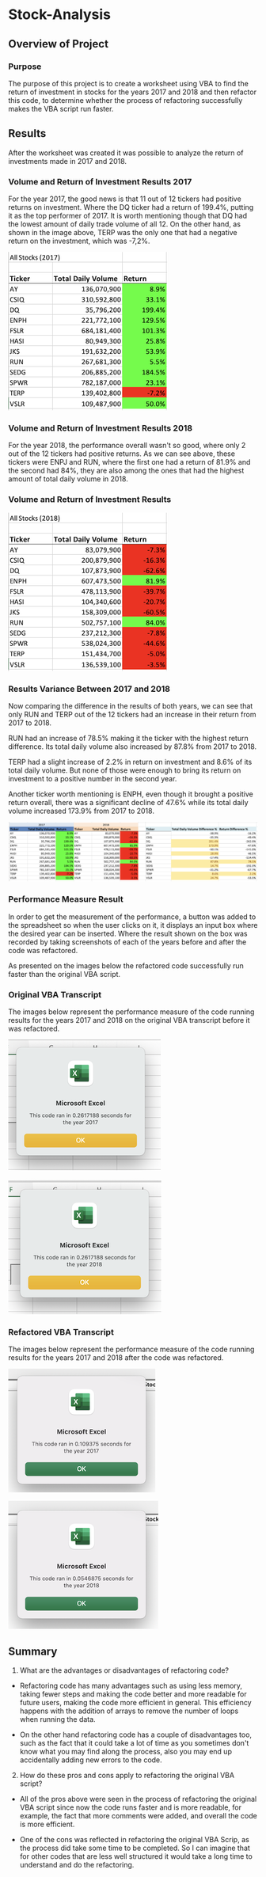 # Stock-Analysis  

## Overview of Project

### Purpose 

The purpose of this project is to create a worksheet using VBA to find the return of investment in stocks for the years 2017 and 2018 and then refactor this code, to determine whether the process of refactoring successfully makes the VBA script run faster.


## Results

After the worksheet was created it was possible to analyze the return of investments made in 2017 and 2018. 


### Volume and Return of Investment Results 2017

For the year 2017, the good news is that 11 out of 12 tickers had positive returns on investment. Where the DQ ticker had a return of 199.4%, putting it as the top performer of 2017. It is worth mentioning though that DQ had the lowest amount of daily trade volume of all 12.
On the other hand, as shown in the image above, TERP was the only one that had a negative return on the investment, which was -7,2%. 


![All_Stocks_2017](./Resources/All_Stocks_2017.png)


### Volume and Return of Investment Results 2018

For the year 2018, the performance overall wasn't so good, where only 2 out of the 12 tickers had positive returns. As we can see above, these tickers were ENPJ and RUN, where the first one had a return of 81.9% and the second had 84%, they are also among the ones that had the highest amount of total daily volume in 2018.


### Volume and Return of Investment Results 

![All_Stocks_2018](./Resources/All_Stocks_2018.png)


### Results Variance Between 2017 and 2018

Now comparing the difference in the results of both years, we can see that only RUN and TERP out of the 12 tickers had an increase in their return from 2017 to 2018. 

RUN had an increase of 78.5% making it the ticker with the highest return difference. Its total daily volume also increased by 87.8% from 2017 to 2018.

TERP had a slight increase of 2.2% in return on investment and 8.6% of its total daily volume. But none of those were enough to bring its return on investment to a positive number in the second year.

Another ticker worth mentioning is ENPH, even though it brought a positive return overall, there was a significant decline of 47.6% while its total daily volume increased 173.9% from 2017 to 2018.

![image](./Resources/Overall_Results.png)

### Performance Measure Result 



 In order to get the measurement of the performance, a button was added to the spreadsheet so when the user clicks on it, it displays an input box where the desired year can be inserted. Where the result shown on the box was recorded by taking screenshots of each of the years before and after the code was refactored. 

As presented on the images below the refactored code successfully run faster than the original VBA script.



### Original VBA Transcript

The images below represent the performance measure of the code running results for the years 2017 and 2018 on the original VBA transcript before it was refactored. 

![VBA_Stock-Analysis_2017_Original](./Resources/VBA_Stock-Analysis_2017_Original.png)



![VBA_Stock-Analysis_2018_Original](./Resources/VBA_Stock-Analysis_2018_Original.png)


### Refactored VBA Transcript 

The images below represent the performance measure of the code running results for the years 2017 and 2018 after the code was refactored.

![VBA_Challenge_2017](./Resources/VBA_Challenge_2017.png)



![VBA_Challenge_2018](./Resources/VBA_Challenge_2018.png)


## Summary 

1. What are the advantages or disadvantages of refactoring code?

- Refactoring code has many advantages such as using less memory, taking fewer steps and making the code better and more readable for future users, making the code more efficient in general. This efficiency happens with the addition of arrays to remove the number of loops when running the data.

- On the other hand refactoring code has a couple of disadvantages too, such as the fact that it could take a lot of time as you sometimes don't know what you may find along the process, also you may end up accidentally adding new errors to the code.


2. How do these pros and cons apply to refactoring the original VBA script?

- All of the pros above were seen in the process of refactoring the original VBA script since now the code runs faster and is more readable, for example, the fact that more comments were added, and overall the code is more efficient.

- One of the cons was reflected in refactoring the original VBA Scrip, as the process did take some time to be completed. So I can imagine that for other codes that are less well structured it would take a long time to understand and do the refactoring.



